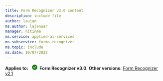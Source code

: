 ```yaml
---
title: Form Recognizer v3.0 content
description: include file
author: laujan
ms.author: lajanuar
manager: nitinme
ms.service: applied-ai-services
ms.subservice: forms-recognizer
ms.topic: include
ms.date: 10/07/2022
---
```


**Applies to:** ![Form Recognizer v3.0 checkmark](../media/yes-icon.png) **Form Recognizer v3.0**. **Other versions:** [Form Recognizer v2.1](?view=form-recog-2.1.0&preserve-view=true)